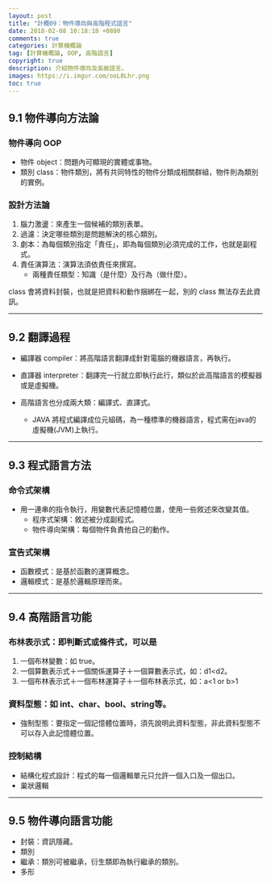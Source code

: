 ```yaml
---
layout: post
title: "計概09：物件導向與高階程式語言"
date: 2018-02-08 10:18:18 +0800
comments: true
categories: 計算機概論
tag: [計算機概論, OOP, 高階語言]
copyright: true
description: 介紹物件導向及高級語言。
images: https://i.imgur.com/ooL8Lhr.png
toc: true
---
```

## 9.1 物件導向方法論
### 物件導向 OOP
- 物件 object：問題內可顯現的實體或事物。
- 類別 class：物件類別，將有共同特性的物件分類成相關群組，物件則為類別的實例。

### 設計方法論
1. 腦力激盪：來產生一個候補的類別表單。
2. 過濾：決定哪些類別是問題解決的核心類別。
3. 劇本：為每個類別指定「責任」，即為每個類別必須完成的工作，也就是副程式。
4. 責任演算法：演算法須依責任來撰寫。
	- 兩種責任類型：知識（是什麼）及行為（做什麼）。

class 會將資料封裝，也就是把資料和動作捆綁在一起，別的 class 無法存去此資訊。

<!-- more -->

---
## 9.2 翻譯過程
- 編譯器 compiler：將高階語言翻譯成針對電腦的機器語言，再執行。
- 直譯器 interpreter：翻譯完一行就立即執行此行，類似於此高階語言的模擬器或是虛擬機。

- 高階語言也分成兩大類：編譯式、直譯式。
	- JAVA 將程式編譯成位元組碼，為一種標準的機器語言，程式需在java的虛擬機(JVM)上執行。

---
## 9.3 程式語言方法
### 命令式架構
- 用一連串的指令執行，用變數代表記憶體位置，使用一些敘述來改變其值。
	- 程序式架構：敘述被分成副程式。
	- 物件導向架構：每個物件負責他自己的動作。

### 宣告式架構
- 函數模式：是基於函數的運算概念。
- 邏輯模式：是基於邏輯原理而來。

---
## 9.4 高階語言功能
### 布林表示式：即判斷式或條件式，可以是
1. 一個布林變數：如 true。
2. 一個算數表示式＋一個關係運算子＋一個算數表示式，如：d1<d2。
3. 一個布林表示式＋一個布林運算子＋一個布林表示式，如：a<1 or b>1

### 資料型態：如 int、char、bool、string等。
- 強制型態：要指定一個記憶體位置時，須先說明此資料型態，非此資料型態不可以存入此記憶體位置。

### 控制結構
- 結構化程式設計：程式的每一個邏輯單元只允許一個入口及一個出口。
- 巢狀邏輯

---
## 9.5 物件導向語言功能
- 封裝：資訊隱藏。
- 類別
- 繼承：類別可被繼承，衍生類即為執行繼承的類別。
- 多形